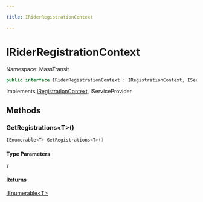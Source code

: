 ```yaml
---

title: IRiderRegistrationContext

---
```


# IRiderRegistrationContext

Namespace: MassTransit

```csharp
public interface IRiderRegistrationContext : IRegistrationContext, IServiceProvider
```

Implements [IRegistrationContext](../../masstransit-abstractions/masstransit/iregistrationcontext), IServiceProvider

## Methods

### **GetRegistrations\<T\>()**

```csharp
IEnumerable<T> GetRegistrations<T>()
```

#### Type Parameters

`T`<br/>

#### Returns

[IEnumerable\<T\>](https://learn.microsoft.com/en-us/dotnet/api/system.collections.generic.ienumerable-1)<br/>
